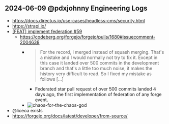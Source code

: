 ## 2024-06-09 @pdxjohnny Engineering Logs

- https://docs.directus.io/use-cases/headless-cms/security.html
- https://strapi.io/
- [[FEAT] implement federation #59](https://codeberg.org/forgejo/forgejo/issues/59)
  - https://codeberg.org/forgejo/forgejo/pulls/1680#issuecomment-2004638
    - > For the record, I merged instead of squash merging. That's a mistake and I would normally not try to fix it. Except in this case it landed over 500 commits in the development branch and that's a little too much noise, it makes the history very difficult to read. So I fixed my mistake as follows [...]
      - Federated star pull request of over 500 commits landed 4 days ago, the first implementation of federation of any forge event.
    - ![chaos-for-the-chaos-god](https://github.com/intel/dffml/assets/5950433/636969a1-1f0f-4c96-8812-f10fa403e79c)
- @liceoa exists
- https://forgejo.org/docs/latest/developer/from-source/